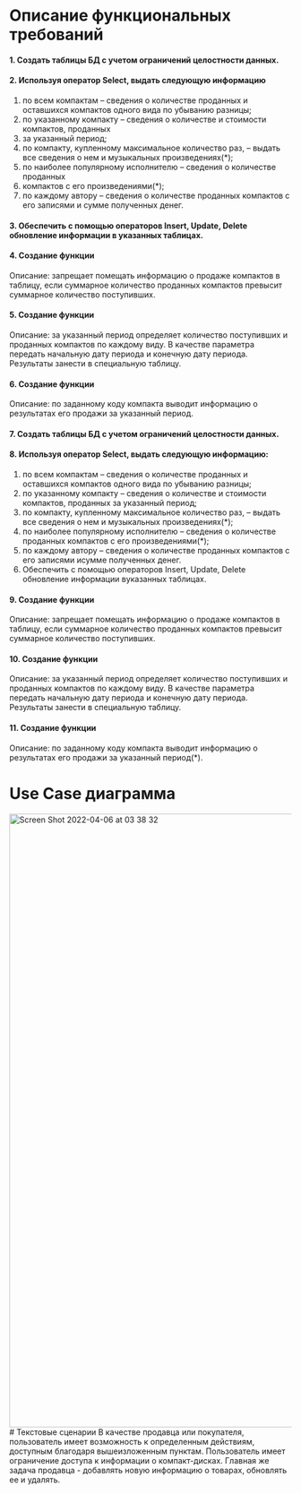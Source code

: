 # Описание функциональных требований
####  1. Создать таблицы БД с учетом ограничений целостности данных.
####  2. Используя оператор **Select**, выдать следующую информацию
1. по всем компактам – сведения о количестве проданных и оставшихся компактов
одного вида по убыванию разницы;
1. по указанному компакту – сведения о количестве и стоимости компактов, проданных
1. за указанный период;
1. по компакту, купленному максимальное количество раз, – выдать все сведения о нем и музыкальных произведениях(*);
1. по наиболее популярному исполнителю – сведения о количестве проданных
1. компактов с его произведениями(*);
1. по каждому автору – сведения о количестве проданных компактов с его записями и сумме полученных денег.
####  3. Обеспечить с помощью операторов **Insert**, **Update**, **Delete** обновление информации в указанных таблицах.
####  4. Создание функции
Описание: запрещает помещать информацию о продаже компактов в таблицу, если суммарное количество проданных компактов превысит суммарное количество поступивших.
####  5. Создание функции
Описание: за указанный период определяет количество поступивших и проданных компактов по каждому виду. В качестве параметра передать начальную дату периода и конечную дату периода. Результаты занести в специальную таблицу.
####  6. Создание функции
Описание: по заданному коду компакта выводит информацию о результатах его продажи за указанный период.
#### 7. Создать таблицы БД с учетом ограничений целостности данных.
#### 8. Используя оператор Select, выдать следующую информацию:
1.  по всем компактам – сведения о количестве проданных и оставшихся компактов одного вида по убыванию разницы;
1.  по указанному компакту – сведения о количестве и стоимости компактов, проданных за указанный период;
1.  по компакту, купленному максимальное количество раз, – выдать все сведения о нем и музыкальных произведениях(*);
1.  по наиболее популярному исполнителю – сведения о количестве проданных компактов с его произведениями(*);
1.  по каждому автору – сведения о количестве проданных компактов с его записями исумме полученных денег.
1.  Обеспечить с помощью операторов Insert, Update, Delete обновление информации вуказанных таблицах.
#### 9. Создание функции
Описание: запрещает помещать информацию о продаже компактов в таблицу, если суммарное количество проданных компактов превысит суммарное количество поступивших.
#### 10. Создание функции
Описание: за указанный период определяет количество поступивших и проданных компактов по каждому виду. В качестве параметра передать начальную дату периода и конечную дату периода. Результаты занести в специальную таблицу.
#### 11. Создание функции
Описание: по заданному коду компакта выводит информацию о результатах его продажи за указанный период(*).
# Use Case диаграмма
<img width="1096" alt="Screen Shot 2022-04-06 at 03 38 32" src="https://user-images.githubusercontent.com/75728340/161873103-42ddb248-38ef-4ec8-b243-3252dbd856fd.png">
# Текстовые сценарии
В качестве продавца или покупателя, пользователь имеет возможность к определенным действиям, доступным благодаря вышеизложенным пунктам. Пользователь имеет ограничение доступа к информации о компакт-дисках. Главная же задача продавца - добавлять новую информацию о товарах, обновлять ее и удалять. 

